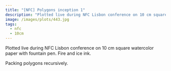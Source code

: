 ```yaml
---
title: "[NFC] Polygons inception 1"
description: "Plotted live during NFC Lisbon conference on 10 cm square watercolor paper with fountain pen."
image: /images/plots/443.jpg
tags:
  - nfc
  - 10cm
---
```


Plotted live during NFC Lisbon conference on 10 cm square watercolor paper with fountain pen. Fire and ice ink.

Packing polygons recursively.
